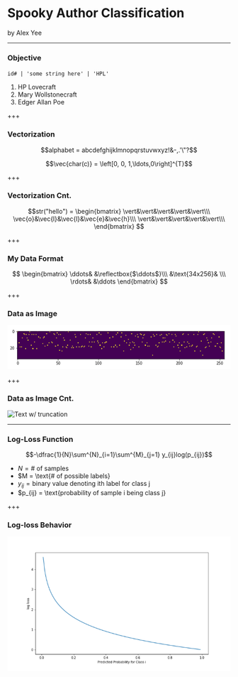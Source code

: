 # Spooky Author Classification

by Alex Yee

---

### Objective

`id# | 'some string here' | 'HPL'`

1. HP Lovecraft
2. Mary Wollstonecraft
3. Edger Allan Poe

+++

### Vectorization

$$alphabet = abcdefghijklmnopqrstuvwxyz!&-,.'\"?$$

$$\vec{char(c)} = \left[0, 0, 1,\ldots,0\right]^{T}$$ 

+++

### Vectorization Cnt.

$$str("hello") = \begin{bmatrix}
\vert&\vert&\vert&\vert&\vert\\\
\vec{o}&\vec{l}&\vec{l}&\vec{e}&\vec{h}\\\
\vert&\vert&\vert&\vert&\vert\\\
\end{bmatrix}
$$

+++

### My Data Format

$$
\begin{bmatrix}
\ddots& &\reflectbox{$\ddots$}\\\
 &\text{34x256}& \\\
\rdots& &\ddots
\end{bmatrix}
$$

+++

### Data as Image

![Text as image](./imgrep.png)


+++

### Data as Image Cnt.

![Text w/ truncation](./sparseimg.png)

---

### Log-Loss Function

$$-\dfrac{1}{N}\sum^{N}_{i=1}\sum^{M}_{j=1} y_{ij}log(p_{ij})$$

- $N = \text{# of samples}$
- $M = \text{# of possible labels}
- $y_{ij} = \text{binary value denoting ith label for class j}$
- $p_{ij} = \text{probability of sample i being class j}

+++

### Log-loss Behavior

![Negative Log Curve](./logloss.png)
